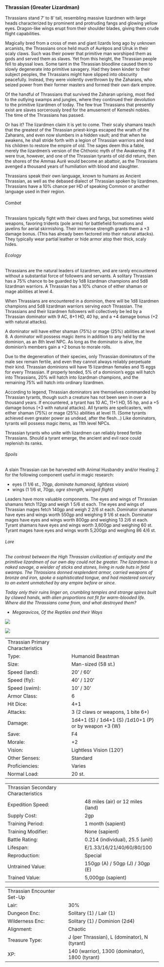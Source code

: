 ### Thrassian (Greater Lizardman)

Thrassians stand 7’ to 8’ tall, resembling massive lizardmen with large heads characterized by prominent and protruding fangs and glowing yellow eyes. Dragon-like wings erupt from their shoulder blades, giving them crude flight capabilities.

Magically bred from a cross of men and giant lizards long ago by unknown arcanists, the Thrassians once held much of Aurëpos and Ulruk in their scaly claws. Such was their power that primitive man worshiped them as gods and served them as slaves. Yet from this height, the Thrassian people fell to abyssal lows. Some taint in the Thrassian bloodline caused them to slowly degenerate into primitive savagery. Had they been kinder to their subject peoples, the Thrassians might have slipped into obscurity peacefully. Instead, they were violently overthrown by the Zaharans, who seized power from their former masters and formed their own dark empire.

Of the handful of Thrassians that survived the Zaharan uprising, most fled to the outlying swamps and jungles, where they continued their devolution to the primitive lizardmen of today. The few true Thrassians that presently exist are slaves sorcerously bred for the amusement of Kemeshi nobles. The time of the Thrassians has passed.

Or has it? The lizardmen claim it is yet to come. Their scaly shamans teach that the greatest of the Thrassian priest-kings escaped the wrath of the Zaharans, and even now slumbers in a hidden vault; and that when he awakens, he shall stride forth with a legion of Thrassian warriors and lead his children to restore the empire of old. The sages deem this a fable, merely the lizardmen’s version of the Chthonic myth of the Awakening. If it were true, however, and one of the Thrassian tyrants of old did return, then the shores of the Ammas Aurë would become an abattoir, as the Thrassians avenged a thousand years of humiliation with blood and slaughter.

Thrassians speak their own language, known to humans as Ancient Thrassian, as well as the debased dialect of Thrassian spoken by lizardmen. Thrassians have a 10% chance per HD of speaking Common or another language used in their region.

###### Combat

Thrassians typically fight with their claws and fangs, but sometimes wield weapons, favoring tridents (pole arms) for battlefield formations and javelins for aerial skirmishing. Their immense strength grants them a +3 damage bonus. (This has already been factored into their natural attacks). They typically wear partial leather or hide armor atop their thick, scaly hides.

###### Ecology

Thrassians are the natural leaders of lizardmen, and are rarely encountered without a substantial force of followers and servants. A solitary Thrassian has a 75% chance to be guarded by 1d8 lizardman champions and 5d8 lizardman warriors. A Thrassian has a 10% chance of either shaman or mage abilities at level 4.

When Thrassians are encountered in a dominion, there will be 1d8 lizardmen champions and 5d8 lizardman warriors serving *each* Thrassian. The Thrassians and their lizardmen followers will collectively be led by a Thrassian dominator with 9 AC, 8+1 HD, 40 hp, and a +4 damage bonus (+2 with natural attacks).

A dominator will have either shaman (75%) or mage (25%) abilities at level 8. A dominator will possess magic items in addition to any held by the dominion, as an 8th level NPC. As long as the dominator is alive, the dominion’s members gain a +2 bonus to morale rolls.

Due to the degeneration of their species, only Thrassian dominators of the male sex remain fertile, and even they cannot always reliably perpetuate their kind. Thrassian dominions will have 15 lizardman females and 15 eggs for every Thrassian. If properly tended, 5% of a dominion’s eggs will hatch into Thrassians, 20% will hatch into lizardman champions, and the remaining 75% will hatch into ordinary lizardmen.

According to legend, Thrassian dominators are themselves commanded by Thrassian tyrants, though such a creature has not been seen in over a thousand years. If encountered, a tyrant has 10 AC, 11+1 HD, 55 hp, and a +5 damage bonus (+3 with natural attacks). All tyrants are spellcasters, with either shaman (75%) or mage (25%) abilities at level 11. (Some tyrants achieved even greater power as undead, after the flesh…) Like dominators, tyrants will possess magic items, as 11th level NPCs.

Thrassian tyrants who unite with lizardmen can reliably breed fertile Thrassians. Should a tyrant emerge, the ancient and evil race could replenish its ranks.

###### Spoils

A slain Thrassian can be harvested with Animal Husbandry and/or Healing 2 for the following component useful in magic research:

* eyes (1 1/6 st., 70gp, *dominate humanoid, lightless vision*)
* wings (1 1/6 st, 70gp, *ogre strength, winged flight*)

Leaders have more valuable components. The eyes and wings of Thrassian shamans fetch 112gp and weigh 1 5/6 st each. The eyes and wings of Thrassian mages fetch 140gp and weigh 2 2/6 st each. Dominator shamans have eyes and wings worth 550gp and weighing 9 1/6 st each. Dominator mages have eyes and wings worth 800gp and weighing 13 2/6 st each. Tyrant shamans have eyes and wings worth 3,600gp and weighing 60 st. Tyrant mages have eyes and wings worth 5,200gp and weighing 86 4/6 st.

###### Lore

*The contrast between the High Thrassian civilization of antiquity and the primitive lizardmen of our own day could not be greater. The lizardman is a naked savage, a wielder of sticks and stones, living in rude huts in fetid swamps. The Thrassians donned resplendent armor, carried weapons of bronze and iron, spoke a sophisticated tongue, and had mastered sorcery to an extent unmatched by any empire before or since.*

*Today only their ruins linger on, crumbling temples and strange spires built by clawed hands, with alien proportions not fit for warm-blooded life. Where did the Thrassians come from, and what destroyed them?*

* *Megaravicos,* *Of the Reptiles and their Ways*

![](data:image/png;base64...)

![](data:image/png;base64...)

|  |  |
| --- | --- |
| Thrassian Primary Characteristics | |
| Type: | Humanoid Beastman |
| Size: | Man-sized (58 st.) |
| Speed (land): | 20’ / 60’ |
| Speed (fly): | 40’ / 120’ |
| Speed (swim): | 10’ / 30’ |
| Armor Class: | 6 |
| Hit Dice: | 4+1 |
| Attacks: | 3 (2 claws or weapons, 1 bite 6+) |
| Damage: | 1d4+1 {S} / 1d4+1 {S} /1d10+1 {P} or by weapon +3 {W} |
| Save: | F4 |
| Morale: | +2 |
| Vision: | Lightless Vision (120’) |
| Other Senses: | Standard |
| Proficiencies: | Varies |
| Normal Load: | 20 st. |

|  |  |
| --- | --- |
| Thrassian Secondary Characteristics | |
| Expedition Speed: | 48 miles (air) or 12 miles (land) |
| Supply Cost: | 2gp |
| Training Period: | 1 month (sapient) |
| Training Modifier: | None (sapient) |
| Battle Rating: | 0.214 (individual), 25.5 (unit) |
| Lifespan: | E/1.33/16/21/40/60/80/100 |
| Reproduction: | Special |
| Untrained Value: | 150gp (A) / 50gp (J) / 30gp (E) |
| Trained Value: | 5,000gp (sapient) |

|  |  |
| --- | --- |
| Thrassian Encounter Set-Up | |
| Lair: | 30% |
| Dungeon Enc: | Solitary (1) / Lair (1) |
| Wilderness Enc: | Solitary (1) / Dominion (2d4) |
| Alignment: | Chaotic |
| Treasure Type: | J (per Thrassian), L (dominator), N (tyrant) |
| XP: | 140 (warrior), 1300 (dominator), 1800 (tyrant) |
